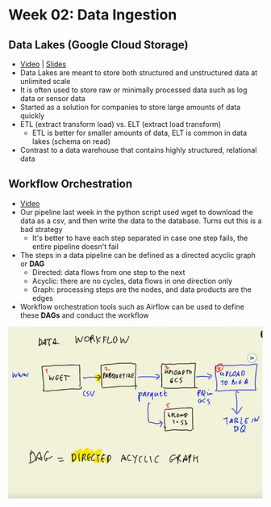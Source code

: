 # Week 02: Data Ingestion

## Data Lakes (Google Cloud Storage)

- [Video](https://www.youtube.com/watch?v=W3Zm6rjOq70&list=PL3MmuxUbc_hJed7dXYoJw8DoCuVHhGEQb&index=14) | [Slides](https://docs.google.com/presentation/d/1RkH-YhBz2apIjYZAxUz2Uks4Pt51-fVWVN9CcH9ckyY/edit?usp=sharing)
- Data Lakes are meant to store both structured and unstructured data at unlimited scale
- It is often used to store raw or minimally processed data such as log data or sensor data
- Started as a solution for companies to store large amounts of data quickly
- ETL (extract transform load) vs. ELT (extract load transform)
  - ETL is better for smaller amounts of data, ELT is common in data lakes (schema on read)
- Contrast to a data warehouse that contains highly structured, relational data

## Workflow Orchestration

- [Video](https://www.youtube.com/watch?v=0yK7LXwYeD0&list=PL3MmuxUbc_hJed7dXYoJw8DoCuVHhGEQb&index=16)
- Our pipeline last week in the python script used wget to download the data as a csv, and then write the data to the database. Turns out this is a bad strategy
  - It's better to have each step separated in case one step fails, the entire pipeline doesn't fail
- The steps in a data pipeline can be defined as a directed acyclic graph or **DAG**
  - Directed: data flows from one step to the next
  - Acyclic: there are no cycles, data flows in one direction only
  - Graph: processing steps are the nodes, and data products are the edges
- Workflow orchestration tools such as Airflow can be used to define these **DAGs** and conduct the workflow

![dag example](img/DAG.png)
